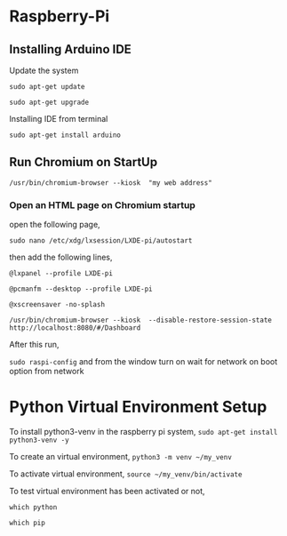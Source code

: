 # Raspberry-Pi

## Installing Arduino IDE

Update the system

`sudo apt-get update`

`sudo apt-get upgrade`

Installing IDE from terminal

`sudo apt-get install arduino`

## Run Chromium on StartUp

`/usr/bin/chromium-browser --kiosk  "my web address"`

### Open an HTML page on Chromium startup

open the following page,

`sudo nano /etc/xdg/lxsession/LXDE-pi/autostart`

then add the following lines,

`@lxpanel --profile LXDE-pi`

`@pcmanfm --desktop --profile LXDE-pi`

`@xscreensaver -no-splash`

`/usr/bin/chromium-browser --kiosk  --disable-restore-session-state http://localhost:8080/#/Dashboard`

After this run,

`sudo raspi-config`
and from the window turn on wait for network on boot option from network

# Python Virtual Environment Setup
To install python3-venv in the raspberry pi system,
`sudo apt-get install python3-venv -y`

To create an virtual environment,
`python3 -m venv ~/my_venv`

To activate virtual environment,
`source ~/my_venv/bin/activate`

To test virtual environment has been activated or not,

`which python`

`which pip`
